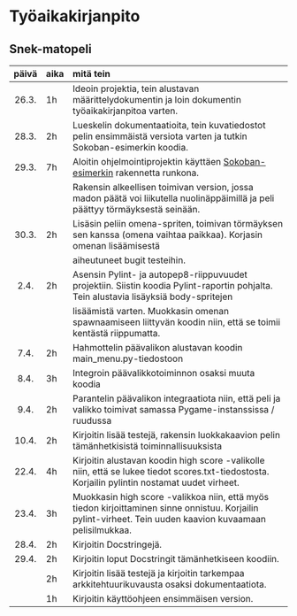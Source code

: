 # Työaikakirjanpito

## Snek-matopeli

| päivä | aika | mitä tein  |
| :----:|:-----| :-----|
| 26.3. | 1h   | Ideoin projektia, tein alustavan määrittelydokumentin ja loin dokumentin työaikakirjanpitoa varten.
| 28.3. | 2h   | Lueskelin dokumentaatioita, tein kuvatiedostot pelin ensimmäistä versiota varten ja tutkin Sokoban-esimerkin koodia.
| 29.3. | 7h   | Aloitin ohjelmointiprojektin käyttäen [Sokoban-esimerkin](https://github.com/ohjelmistotekniikka-hy/pygame-sokoban) rakennetta runkona.
|       |      | Rakensin alkeellisen toimivan version, jossa madon päätä voi liikutella nuolinäppäimillä ja peli päättyy törmäyksestä seinään.
| 30.3. | 2h   | Lisäsin peliin omena-spriten, toimivan törmäyksen sen kanssa (omena vaihtaa paikkaa). Korjasin omenan lisäämisestä
|       |      | aiheutuneet bugit testeihin.
| 2.4.  | 2h   | Asensin Pylint- ja autopep8-riippuvuudet projektiin. Siistin koodia Pylint-raportin pohjalta. Tein alustavia lisäyksiä body-spritejen
|       |      | lisäämistä varten. Muokkasin omenan spawnaamiseen liittyvän koodin niin, että se toimii kentästä riippumatta.
| 7.4.  | 2h   | Hahmottelin päävalikon alustavan koodin main_menu.py-tiedostoon
| 8.4.  | 3h   | Integroin päävalikkotoiminnon osaksi muuta koodia
| 9.4.  | 2h   | Parantelin päävalikon integraatiota niin, että peli ja valikko toimivat samassa Pygame-instanssissa / ruudussa
| 10.4. | 2h   | Kirjoitin lisää testejä, rakensin luokkakaavion pelin tämänhetkisistä toiminnallisuuksista
| 22.4. | 4h   | Kirjoitin alustavan koodin high score -valikolle niin, että se lukee tiedot scores.txt-tiedostosta. Korjailin pylintin nostamat uudet virheet.
| 23.4. | 3h   | Muokkasin high score -valikkoa niin, että myös tiedon kirjoittaminen sinne onnistuu. Korjailin pylint-virheet. Tein uuden kaavion kuvaamaan pelisilmukkaa.
| 28.4. | 2h   | Kirjoitin Docstringejä.
| 29.4. | 2h   | Kirjoitin loput Docstringit tämänhetkiseen koodiin.
|       | 2h   | Kirjoitin lisää testejä ja kirjoitin tarkempaa arkkitehtuurikuvausta osaksi dokumentaatiota.
|       | 1h   | Kirjoitin käyttöohjeen ensimmäisen version.
